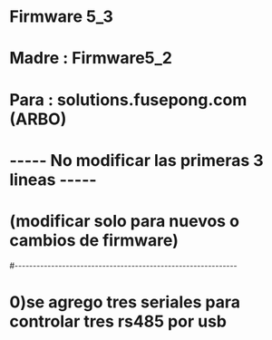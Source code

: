 # Firmware 5_3
# Madre : Firmware5_2
# Para  : solutions.fusepong.com (ARBO)
# ----- No modificar las primeras 3 lineas -----
# (modificar solo para nuevos o cambios de firmware)
#-------------------------------------------------------------
# 0)se agrego tres seriales para controlar tres rs485 por usb
#
